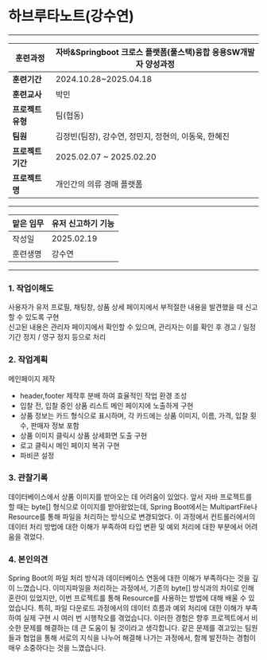 # 하브루타노트(강수연)

---

| **훈련과정** | 자바&Springboot 크로스 플랫폼(풀스택)융합 응용SW개발자 양성과정 |
| --- | --- |
| **훈련기간** | 2024.10.28~2025.04.18 |
| **훈련교사** | 박민 |
| **프로젝트 유형** | 팀(협동) |
| **팀원** | 김정빈(팀장), 강수연, 정민지, 정현의, 이동욱, 한혜진 |
| **프로젝트 기간** | 2025.02.07 ~ 2025.02.20 |
| **프로젝트명** | 개인간의 의류 경매 플랫폼 |

---

| 맡은 임무 | 유저 신고하기 기능 |
| --- | --- |
| 작성일 | 2025.02.19 |
| 훈련생명 | 강수연 |

---

### 1. 작업이해도

사용자가 유저 프로필, 채팅창, 상품 상세 페이지에서 부적절한 내용을 발견했을 때 신고할 수 있도록 구현<br>
신고된 내용은 관리자 페이지에서 확인할 수 있으며, 관리자는 이를 확인 후 경고 / 일정 기간 정지 / 영구 정지 등으로 처리

### 2. 작업계획

메인페이지 제작

- header,footer 제작후 분배 하여 효율적인 작업 환경 조성
- 입찰 전, 입찰 중인 상품 리스트 메인 페이지에 노출하게 구현
- 상품 정보는 카드 형식으로 표시하며, 각 카드에는 상품 이미지, 이름, 가격, 입찰 횟수, 판매자 정보 포함
- 상품 이미지 클릭시 상품 상세화면 도출 구현
- 로고 클릭시 메인 페이지 복귀 구현
- 파비콘 설정

### 3. 관찰기록

데이터베이스에서 상품 이미지를 받아오는 데 어려움이 있었다.
앞서 자바 프로젝트를 할 때는 byte[] 형식으로 이미지를 받아왔었는데, Spring Boot에서는 MultipartFile나 Resource를 통해 파일을 처리하는 방식으로 변경되었다.
이 과정에서 컨트롤러에서의 데이터 처리 방법에 대한 이해가 부족하여 타입 변환 및 예외 처리에 대한 부분에서 어려움을 겪었다. 

### 4. 본인의견

Spring Boot의 파일 처리 방식과 데이터베이스 연동에 대한 이해가 부족하다는 것을 깊이 느꼈습니다. 
이미지파일을 처리하는 과정에서, 기존의 byte[] 방식과의 차이로 인해 혼란이 있었지만, 이번 프로젝트를 통해 Resource를 사용하는 방법에 대해 배울 수 있었습니다.
특히, 파일 다운로드 과정에서의 데이터 흐름과 예외 처리에 대한 이해가 부족하여 실제 구현 시 여러 번 시행착오를 겪었습니다. 
이러한 경험은 향후 프로젝트에서 비슷한 문제를 해결하는 데 큰 도움이 될 것이라고 생각합니다.
같은 문제를 겪고있는 팀원들과 협업을 통해 서로의 지식을 나누어 해결해 나가는 과정에서, 함께 발전하는 경험이 매우 소중하다는 것을 느꼈습니다.
